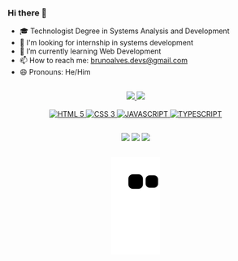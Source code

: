 ### Hi there 👋

- 🎓 Technologist Degree in Systems Analysis and Development
- 🔭 I'm looking for internship in systems development
- 🌱 I’m currently learning Web Development
- 📫 How to reach me: brunoalves.devs@gmail.com
- 😄 Pronouns: He/Him
##
<div align="center">
  <a href="https://github.com/devsbruno">
  <img height="130em" src="https://github-readme-stats.vercel.app/api?username=devsbruno&show_icons=true&theme=tokyonight&include_all_commits=true&count_private=true"/>
  <img height="130em" src="https://github-readme-stats.vercel.app/api/top-langs/?username=devsbruno&layout=compact&langs_count=7&theme=tokyonight"/>
</div>
  

<div style="display: inline_block" align="center"><br>
<img alt="HTML 5" height="70" width="80" src="https://cdn.jsdelivr.net/gh/devicons/devicon/icons/html5/html5-plain-wordmark.svg" />
<img alt="CSS 3" height="70" width="80" src="https://cdn.jsdelivr.net/gh/devicons/devicon/icons/css3/css3-plain-wordmark.svg" />
<img alt="JAVASCRIPT" height="70" width="80" src="https://cdn.jsdelivr.net/gh/devicons/devicon/icons/javascript/javascript-original.svg" />
<img alt="TYPESCRIPT" height="70" width="80" src="https://cdn.jsdelivr.net/gh/devicons/devicon/icons/typescript/typescript-original.svg" />
</div> 
  
##
 <div align="center">
   <a href="https://www.linkedin.com/in/devsbruno" target="_blank"><img src="https://img.shields.io/badge/-LinkedIn-%230077B5?style=for-the-badge&logo=linkedin&logoColor=white" target="_blank"></a>
  <a href = "mailto:brunoalves.devs@gmail.com"><img src="https://img.shields.io/badge/Gmail-D14836?style=for-the-badge&logo=gmail&logoColor=white" target="_blank"></a>
  <a href="https://t.me/BrunoBarusky" target="_blank"><img src="https://img.shields.io/badge/Telegram-2CA5E0?style=for-the-badge&logo=telegram&logoColor=white" target="_blank"></a>
   
##  
   ![Snake animation](https://github.com/devsbruno/devsbruno/blob/output/github-contribution-grid-snake.svg)
   
 </div>
 
 
 
